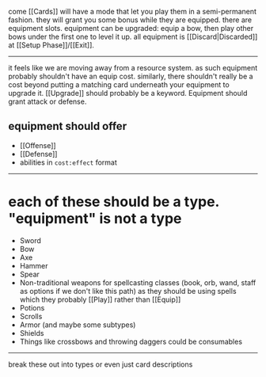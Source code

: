 come [[Cards]] will have a mode that let you play them in a semi-permanent fashion. they will grant you some bonus while they are equipped. there are equipment slots. equipment can be upgraded: equip a bow, then play other bows under the first one to level it up. all equipment is [[Discard|Discarded]] at [[Setup Phase]]/[[Exit]].

---

it feels like we are moving away from a resource system. as such equipment probably shouldn't have an equip cost. similarly, there shouldn't really be a cost beyond putting a matching card underneath your equipment to upgrade it. [[Upgrade]] should probably be a keyword.
Equipment should grant attack or defense.


## equipment should offer
- [[Offense]]
- [[Defense]]
- abilities in `cost:effect` format


----

# each of these should be a type. "equipment" is not a type
- Sword
- Bow
- Axe
- Hammer
- Spear
- Non-traditional weapons for spellcasting classes (book, orb, wand, staff as options if we don't like this path) as they should be using spells which they probably [[Play]] rather than [[Equip]]
- Potions
- Scrolls
- Armor (and maybe some subtypes)
- Shields
- Things like crossbows and throwing daggers could be consumables

----

break these out into types or even just card descriptions
